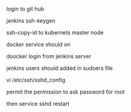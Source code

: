 login to git hub 

jenkins ssh-keygen

ssh-copy-id to kubernets master node

docker service should on

doocker login from jenkins server 

jenkins users should added in sudoers file

vi /etc/ssh/sshd_config

permit the permission to ask password for root

then service sshd restart
